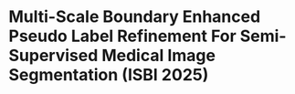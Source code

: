 # Multi-Scale Boundary Enhanced Pseudo Label Refinement For Semi-Supervised Medical Image Segmentation (ISBI 2025)
